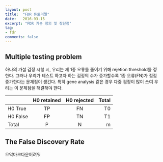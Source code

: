 ```yaml
---
layout: post
title:  "FDR 튜토리얼"
date:   2016-03-15
excerpt: "FDR 기본 정의 및 장단점"
tag:
- fdr
comments: false
---
```


## Multiple testing problem

하나의 가설 검정 시행 시, 우리는 제 1종 오류를 줄이기 위해 rejetion threshold를 정한다. 그러나 우리가 테스트 하고자 하는 검정의 수가 증가할수록 1종 오류(FN)가 점점 증가한다는 문제점이 생긴다. 특히 gene analysis 같은 경우 다중 검정이 많이 쓰여 우리는 이 문제점을 해결해야 한다.

|          | H0 retained | H0 rejected | Total    |
|:---------|:-----------:|:-----------:|---------:|
| H0 True  | TP          | FN          | T0       | 
| H0 False | FP          | TN          | T1       | 
| Total    | P           | N           | m        | 


## The False Discovery Rate
으악마크다운어려워

